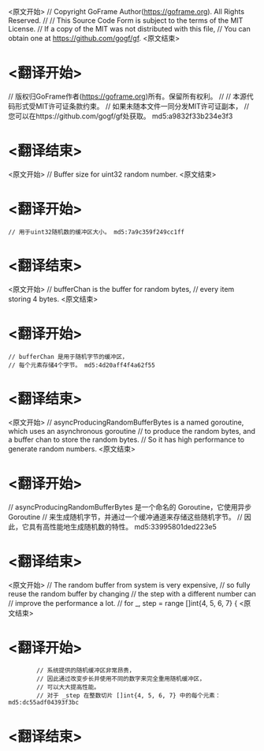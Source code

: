 
<原文开始>
// Copyright GoFrame Author(https://goframe.org). All Rights Reserved.
//
// This Source Code Form is subject to the terms of the MIT License.
// If a copy of the MIT was not distributed with this file,
// You can obtain one at https://github.com/gogf/gf.
<原文结束>

# <翻译开始>
// 版权归GoFrame作者(https://goframe.org)所有。保留所有权利。
//
// 本源代码形式受MIT许可证条款约束。
// 如果未随本文件一同分发MIT许可证副本，
// 您可以在https://github.com/gogf/gf处获取。 md5:a9832f33b234e3f3
# <翻译结束>


<原文开始>
// Buffer size for uint32 random number.
<原文结束>

# <翻译开始>
	// 用于uint32随机数的缓冲区大小。 md5:7a9c359f249cc1ff
# <翻译结束>


<原文开始>
	// bufferChan is the buffer for random bytes,
	// every item storing 4 bytes.
<原文结束>

# <翻译开始>
	// bufferChan 是用于随机字节的缓冲区，
	// 每个元素存储4个字节。 md5:4d20aff4f4a62f55
# <翻译结束>


<原文开始>
// asyncProducingRandomBufferBytes is a named goroutine, which uses an asynchronous goroutine
// to produce the random bytes, and a buffer chan to store the random bytes.
// So it has high performance to generate random numbers.
<原文结束>

# <翻译开始>
// asyncProducingRandomBufferBytes 是一个命名的 Goroutine，它使用异步 Goroutine
// 来生成随机字节，并通过一个缓冲通道来存储这些随机字节。
// 因此，它具有高性能地生成随机数的特性。 md5:33995801ded223e5
# <翻译结束>


<原文开始>
			// The random buffer from system is very expensive,
			// so fully reuse the random buffer by changing
			// the step with a different number can
			// improve the performance a lot.
			// for _, step = range []int{4, 5, 6, 7} {
<原文结束>

# <翻译开始>
			// 系统提供的随机缓冲区非常昂贵，
			// 因此通过改变步长并使用不同的数字来完全重用随机缓冲区，
			// 可以大大提高性能。
			// 对于 _step 在整数切片 []int{4, 5, 6, 7} 中的每个元素： md5:dc55adf04393f3bc
# <翻译结束>

